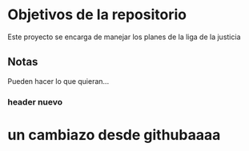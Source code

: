 # Objetivos de la repositorio

Este proyecto se encarga de manejar los planes de la liga de la justicia


## Notas
Pueden hacer lo que quieran...
### header nuevo
 # un cambiazo desde githubaaaa
